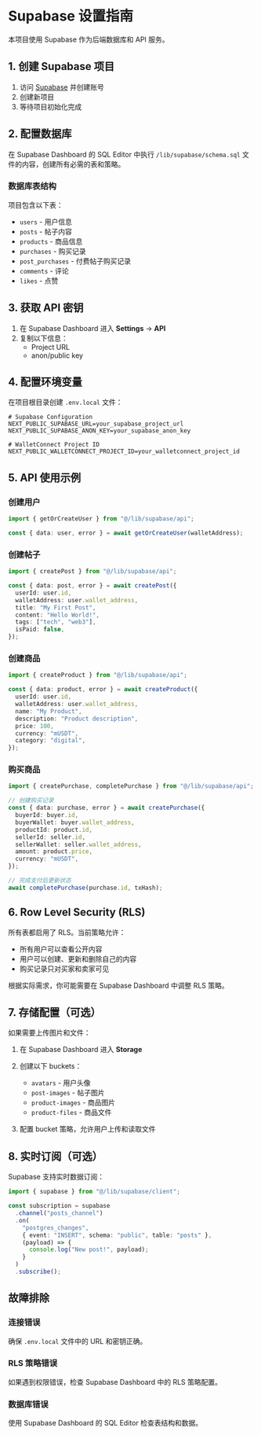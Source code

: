 # Supabase 设置指南

本项目使用 Supabase 作为后端数据库和 API 服务。

## 1. 创建 Supabase 项目

1. 访问 [Supabase](https://supabase.com/) 并创建账号
2. 创建新项目
3. 等待项目初始化完成

## 2. 配置数据库

在 Supabase Dashboard 的 SQL Editor 中执行 `/lib/supabase/schema.sql` 文件的内容，创建所有必需的表和策略。

### 数据库表结构

项目包含以下表：

- `users` - 用户信息
- `posts` - 帖子内容
- `products` - 商品信息
- `purchases` - 购买记录
- `post_purchases` - 付费帖子购买记录
- `comments` - 评论
- `likes` - 点赞

## 3. 获取 API 密钥

1. 在 Supabase Dashboard 进入 **Settings** -> **API**
2. 复制以下信息：
   - Project URL
   - anon/public key

## 4. 配置环境变量

在项目根目录创建 `.env.local` 文件：

```env
# Supabase Configuration
NEXT_PUBLIC_SUPABASE_URL=your_supabase_project_url
NEXT_PUBLIC_SUPABASE_ANON_KEY=your_supabase_anon_key

# WalletConnect Project ID
NEXT_PUBLIC_WALLETCONNECT_PROJECT_ID=your_walletconnect_project_id
```

## 5. API 使用示例

### 创建用户

```typescript
import { getOrCreateUser } from "@/lib/supabase/api";

const { data: user, error } = await getOrCreateUser(walletAddress);
```

### 创建帖子

```typescript
import { createPost } from "@/lib/supabase/api";

const { data: post, error } = await createPost({
  userId: user.id,
  walletAddress: user.wallet_address,
  title: "My First Post",
  content: "Hello World!",
  tags: ["tech", "web3"],
  isPaid: false,
});
```

### 创建商品

```typescript
import { createProduct } from "@/lib/supabase/api";

const { data: product, error } = await createProduct({
  userId: user.id,
  walletAddress: user.wallet_address,
  name: "My Product",
  description: "Product description",
  price: 100,
  currency: "mUSDT",
  category: "digital",
});
```

### 购买商品

```typescript
import { createPurchase, completePurchase } from "@/lib/supabase/api";

// 创建购买记录
const { data: purchase, error } = await createPurchase({
  buyerId: buyer.id,
  buyerWallet: buyer.wallet_address,
  productId: product.id,
  sellerId: seller.id,
  sellerWallet: seller.wallet_address,
  amount: product.price,
  currency: "mUSDT",
});

// 完成支付后更新状态
await completePurchase(purchase.id, txHash);
```

## 6. Row Level Security (RLS)

所有表都启用了 RLS。当前策略允许：

- 所有用户可以查看公开内容
- 用户可以创建、更新和删除自己的内容
- 购买记录只对买家和卖家可见

根据实际需求，你可能需要在 Supabase Dashboard 中调整 RLS 策略。

## 7. 存储配置（可选）

如果需要上传图片和文件：

1. 在 Supabase Dashboard 进入 **Storage**
2. 创建以下 buckets：

   - `avatars` - 用户头像
   - `post-images` - 帖子图片
   - `product-images` - 商品图片
   - `product-files` - 商品文件

3. 配置 bucket 策略，允许用户上传和读取文件

## 8. 实时订阅（可选）

Supabase 支持实时数据订阅：

```typescript
import { supabase } from "@/lib/supabase/client";

const subscription = supabase
  .channel("posts_channel")
  .on(
    "postgres_changes",
    { event: "INSERT", schema: "public", table: "posts" },
    (payload) => {
      console.log("New post!", payload);
    }
  )
  .subscribe();
```

## 故障排除

### 连接错误

确保 `.env.local` 文件中的 URL 和密钥正确。

### RLS 策略错误

如果遇到权限错误，检查 Supabase Dashboard 中的 RLS 策略配置。

### 数据库错误

使用 Supabase Dashboard 的 SQL Editor 检查表结构和数据。
